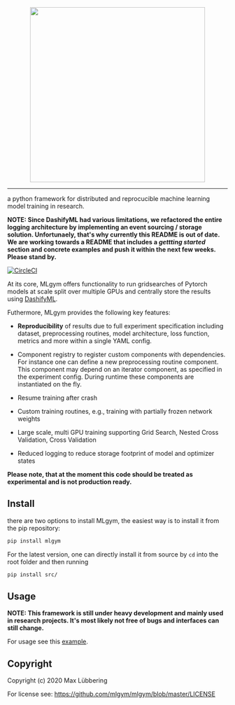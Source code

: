 <div align="center">
<img src="https://raw.githubusercontent.com/mlgym/mlgym/master/mlGym.svg" width="400px">
</div>

---

a python framework for distributed and reprocucible machine learning model training in research.


**NOTE: Since DashifyML had various limitations, we refactored the entire logging architecture by implementing an event sourcing / storage solution. Unfortunaely, that's why currently this README is out of date. We are working towards a README that includes a *gettting started* section and concrete examples and push it within the next few weeks. Please stand by.** 



[![CircleCI](https://circleci.com/gh/mlgym/mlgym/tree/master.svg?style=svg)](https://circleci.com/gh/mlgym/mlgym/tree/master)

At its core, MLgym offers functionality to run gridsearches of Pytorch models at scale split over multiple GPUs and centrally store the results using [DashifyML](https://github.com/dashifyML/dashifyML). 

Futhermore, MLgym provides the following key features:

* **Reproducibility** of results due to full experiment specification including dataset, preprocessing routines, model architecture, loss function, metrics and more within a single YAML config.
* Component registry to register custom components with dependencies. For instance one can define a new preprocessing routine component. This component may depend on an iterator component, as specified in the experiment config. During runtime these components are instantiated on the fly.       

* Resume training after crash

* Custom training routines, e.g., training with partially frozen network weights

* Large scale, multi GPU training supporting Grid Search, Nested Cross Validation, Cross Validation

* Reduced logging to reduce storage footprint of model and optimizer states

**Please note, that at the moment this code should be treated as experimental and is not production ready.** 

## Install

there are two options to install MLgym, the easiest way is to install it from  the pip repository:

```bash
pip install mlgym
``` 

For the latest version, one can directly install it from source by `cd` into the root folder and then running  

```bash
pip install src/
```

## Usage

**NOTE: This framework is still under heavy development and mainly used in research projects. It's most likely not free of bugs and interfaces can still change.**

For usage see this [example](https://github.com/le1nux/mlgym/tree/master/example).

## Copyright

Copyright (c) 2020 Max Lübbering

For license see: https://github.com/mlgym/mlgym/blob/master/LICENSE
